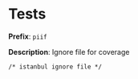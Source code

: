 # Tests

**Prefix**: `piif`

**Description**: Ignore file for coverage

```
/* istanbul ignore file */
```
